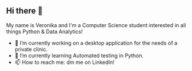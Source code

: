 ## Hi there 👋

My name is Veronika and I'm a Computer Science student interested in all things Python & Data Analytics!

- 🔭 I’m currently working on a desktop application for the needs of a private clinic.
- 🌱 I’m currently learning Automated testing in Python.
- 📫 How to reach me: dm me on LinkedIn!

<!--
**VeronikaZarubo/veronikazarubo** is a ✨ _special_ ✨ repository because its `README.md` (this file) appears on your GitHub profile.

Here are some ideas to get you started:

- 🔭 I’m currently working on ...
- 🌱 I’m currently learning ...
- 👯 I’m looking to collaborate on ...
- 🤔 I’m looking for help with ...
- 💬 Ask me about ...
- 📫 How to reach me: ...
- 😄 Pronouns: ...
- ⚡ Fun fact: ...
-->
